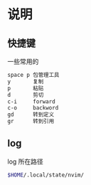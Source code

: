 # 说明

## 快捷键

一些常用的

```sh
space p 包管理工具
y       复制
p       粘贴
d       剪切
c-i     forward
c-o     backword
gd      转到定义
gr      转到引用
```

## log

log 所在路径

```sh
$HOME/.local/state/nvim/
```
